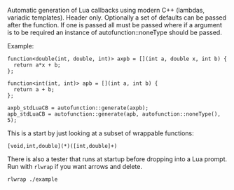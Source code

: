 Automatic generation of Lua callbacks using modern C++ (lambdas, variadic templates). Header only.
Optionally a set of defaults can be passed after the function. If one is passed all must be passed
where if a argument is to be required an instance of autofunction::noneType should be passed.

Example:

    function<double(int, double, int)> axpb = [](int a, double x, int b) {
      return a*x + b;
    };

    function<int(int, int)> apb = [](int a, int b) {
      return a + b;
    };

    axpb_stdLuaCB = autofunction::generate(axpb);
    apb_stdLuaCB = autofunction::generate(apb, autofunction::noneType(), 5);


This is a start by just looking at a subset of wrappable functions:
    
    [void,int,double](*)([int,double]+)


There is also a tester that runs at startup before dropping into a Lua prompt.
Run with `rlwrap` if you want arrows and delete.

    rlwrap ./example
